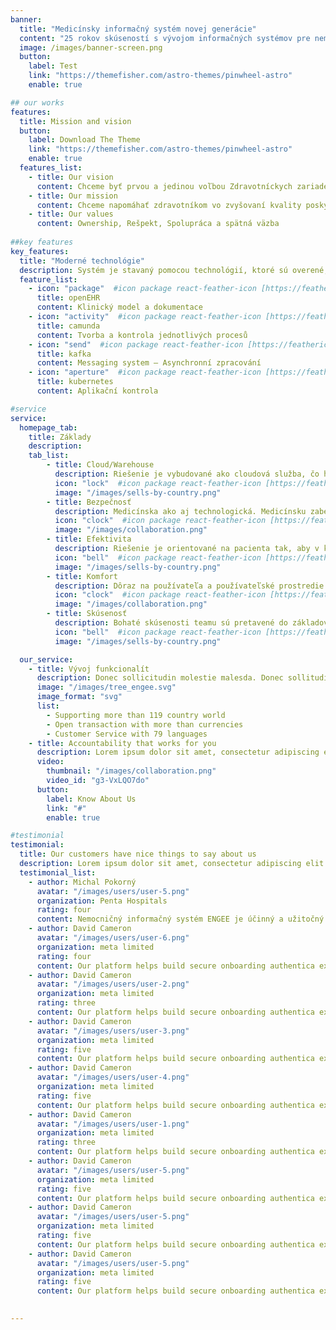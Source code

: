 ```yaml
---
banner:
  title: "Medicínsky informačný systém novej generácie"
  content: "25 rokov skúseností s vývojom informačných systémov pre nemocnice a ambulancie"
  image: /images/banner-screen.png
  button:
    label: Test
    link: "https://themefisher.com/astro-themes/pinwheel-astro"
    enable: true

## our works
features:
  title: Mission and vision
  button:
    label: Download The Theme
    link: "https://themefisher.com/astro-themes/pinwheel-astro"
    enable: true
  features_list:
    - title: Our vision
      content: Chceme byť prvou a jedinou voľbou Zdravotníckych zariadení
    - title: Our mission
      content: Chceme napomáhať zdravotníkom vo zvyšovaní kvality poskytovaných služieb a zároveň vo zvyšovaní rentability Zdravotníckych zariadení
    - title: Our values
      content: Ownership, Rešpekt, Spolupráca a spätná väzba
      
##key features
key_features:
  title: "Moderné technológie"
  description: Systém je stavaný pomocou technológií, ktoré sú overené, škálovateľné a otvorené.
  feature_list:
    - icon: "package"  #icon package react-feather-icon [https://feathericons.com/]
      title: openEHR
      content: Klinický model a dokumentace
    - icon: "activity"  #icon package react-feather-icon [https://feathericons.com/]
      title: camunda
      content: Tvorba a kontrola jednotlivých procesů
    - icon: "send"  #icon package react-feather-icon [https://feathericons.com/]
      title: kafka
      content: Messaging system – Asynchronní zpracování
    - icon: "aperture"  #icon package react-feather-icon [https://feathericons.com/]
      title: kubernetes
      content: Aplikační kontrola

#service
service:
  homepage_tab:
    title: Základy
    description: 
    tab_list:
        - title: Cloud/Warehouse
          description: Riešenie je vybudované ako cloudová služba, čo ho umožní efektívne prevádzkovať, zjednodušiť jeho škálovanie a urýchli nasadzovanie nových funkcionalít a zmien. Zároveň riešenie podporuje  zdieľanie údajov o pacientoch medzi jednotlivými nemocničnými zariadeniami s cieľom odbremeniť zdravotný personál od zdĺhavej evidencie údajov z papierových podkladov, pričom bude rešpektovať bezpečnostné a legislatívne predpisy. 
          icon: "lock"  #icon package react-feather-icon [https://feathericons.com/]
          image: "/images/sells-by-country.png"
        - title: Bezpečnosť
          description: Medicínska ako aj technologická. Medicínsku zabezpečujú jasné a prehľadné procesy týkajúce sa identifikácie, preskripcie, podávania liekov, klinickej dokumentácie. Technickú bezpečnosť zabezpečuje technológia budovaná s ohľadom na kritickosť a citlivosť spracovávaných údajov a zabezpečí maximálnu dostupnosť riešenia, nadštandardnú ochranu pred výpadkami a únikom údajov na všetkých úrovniach
          icon: "clock"  #icon package react-feather-icon [https://feathericons.com/]
          image: "/images/collaboration.png"
        - title: Efektivita
          description: Riešenie je orientované na pacienta tak, aby v každom momente poskytovania zdravotnej starostlivosti mal zdravotnícky personál k dispozícii aktuálne a dôležité informácie o pacientovi bez nutnosti ich zložitého vyhľadania, pričom zohľadňuje rolu prihláseného používateľa a zobrazovať prednostne tie informácie, ktoré sú v kontexte jeho práce podstatné. Pred vypĺňanie  formulárov na základe definovaných hodnôt a machine learningu urýchľuje a zjednodušuje neustále sa opakujúce úkony. Všetko na jeden klik.
          icon: "bell"  #icon package react-feather-icon [https://feathericons.com/]
          image: "/images/sells-by-country.png"
        - title: Komfort
          description: Dôraz na používateľa a používateľské prostredie. Moderná technológia a architektúra umožňuje vytvoriť prehľadné a samo vysvetľujúce používateľské prostredie, ktoré zkomfortní každodennú prácu zdravotníckeho personálu.   
          icon: "clock"  #icon package react-feather-icon [https://feathericons.com/]
          image: "/images/collaboration.png"
        - title: Skúsenosť
          description: Bohaté skúsenosti teamu sú pretavené do základov NIS novej generácie. Zároveň skúsenosti používateľov pomáhajú NIS neustále vylepšovať. 
          icon: "bell"  #icon package react-feather-icon [https://feathericons.com/]
          image: "/images/sells-by-country.png"

  our_service:
    - title: Vývoj funkcionalít
      description: Donec sollicitudin molestie malesda. Donec sollitudin molestie malesuada. Mauris pellentesque nec, egestas non nisi. Cras ultricies ligula sed
      image: "/images/tree_engee.svg"
      image_format: "svg"
      list:
        - Supporting more than 119 country world
        - Open transaction with more than currencies
        - Customer Service with 79 languages
    - title: Accountability that works for you
      description: Lorem ipsum dolor sit amet, consectetur adipiscing elit. Morbi egestas Werat viverra id et aliquet. vulputate egestas sollicitudin.
      video:
        thumbnail: "/images/collaboration.png"
        video_id: "g3-VxLQO7do"
      button:
        label: Know About Us
        link: "#"
        enable: true

#testimonial
testimonial:
  title: Our customers have nice things to say about us
  description: Lorem ipsum dolor sit amet, consectetur adipiscing elit. Morbi egestas Werat viverra id et aliquet. vulputate egestas sollicitudin.
  testimonial_list:
    - author: Michal Pokorný
      avatar: "/images/users/user-5.png"
      organization: Penta Hospitals
      rating: four
      content: Nemocničný informačný systém ENGEE je účinný a užitočný nástroj, ktorý zlepšuje organizáciu a tok informácií v nemocnici, prispieva k vyššej kvalite starostlivosti o pacientov a uľahčuje prácu zdravotníckeho personálu.
    - author: David Cameron
      avatar: "/images/users/user-6.png"
      organization: meta limited
      rating: four
      content: Our platform helps build secure onboarding authentica experiences & engage your users. We build .
    - author: David Cameron
      avatar: "/images/users/user-2.png"
      organization: meta limited
      rating: three
      content: Our platform helps build secure onboarding authentica experiences & engage your users. We build .
    - author: David Cameron
      avatar: "/images/users/user-3.png"
      organization: meta limited
      rating: five
      content: Our platform helps build secure onboarding authentica experiences & engage your users. We build .
    - author: David Cameron
      avatar: "/images/users/user-4.png"
      organization: meta limited
      rating: five
      content: Our platform helps build secure onboarding authentica experiences & engage your users. We build .
    - author: David Cameron
      avatar: "/images/users/user-1.png"
      organization: meta limited
      rating: three
      content: Our platform helps build secure onboarding authentica experiences & engage your users. We build .
    - author: David Cameron
      avatar: "/images/users/user-5.png"
      organization: meta limited
      rating: five
      content: Our platform helps build secure onboarding authentica experiences & engage your users. We build .
    - author: David Cameron
      avatar: "/images/users/user-5.png"
      organization: meta limited
      rating: five
      content: Our platform helps build secure onboarding authentica experiences & engage your users. We build .
    - author: David Cameron
      avatar: "/images/users/user-5.png"
      organization: meta limited
      rating: five
      content: Our platform helps build secure onboarding authentica experiences & engage your users. We build .

 
---
```

